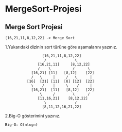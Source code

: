 # MergeSort-Projesi

## Merge Sort Projesi

```
[16,21,11,8,12,22] -> Merge Sort
```

1.Yukarıdaki dizinin sort türüne göre aşamalarını yazınız.

```
                 [16,21,11,8,12,22]
                  /             \ 
               [16,21,11]     [8,12,22]
               /    \          /      \
            [16,21] [11]   [8,12]    [22]
            /   \     |     /   \      |
          [16]  [21] [11]  [8] [12]  [22]
            \    /    |     \    /     |
            [16,21]  [11]   [8,12]   [22]
                \     /        \      /
               [11,16,21]    [8,12,22]
                  \             /
                 [8,11,12,16,21,22]
 ```
 
 2.Big-O gösterimini yazınız.
 
 ```
Big-O: O(nlogn)
 ```
 
 
